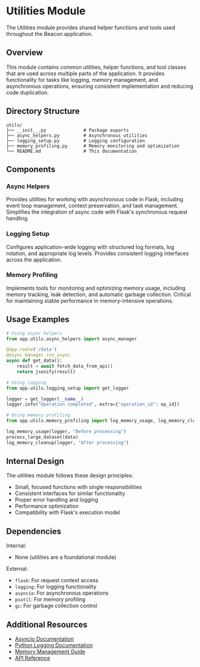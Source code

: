 # Utilities Module

The Utilities module provides shared helper functions and tools used throughout the Beacon application.

## Overview

This module contains common utilities, helper functions, and tool classes that are used across multiple parts of the application. It provides functionality for tasks like logging, memory management, and asynchronous operations, ensuring consistent implementation and reducing code duplication.

## Directory Structure

```
utils/
├── __init__.py              # Package exports
├── async_helpers.py         # Asynchronous utilities
├── logging_setup.py         # Logging configuration
├── memory_profiling.py      # Memory monitoring and optimization
└── README.md                # This documentation
```

## Components

### Async Helpers
Provides utilities for working with asynchronous code in Flask, including event loop management, context preservation, and task management. Simplifies the integration of async code with Flask's synchronous request handling.

### Logging Setup
Configures application-wide logging with structured log formats, log rotation, and appropriate log levels. Provides consistent logging interfaces across the application.

### Memory Profiling
Implements tools for monitoring and optimizing memory usage, including memory tracking, leak detection, and automatic garbage collection. Critical for maintaining stable performance in memory-intensive operations.

## Usage Examples

```python
# Using async helpers
from app.utils.async_helpers import async_manager

@app.route('/data')
@async_manager.run_async
async def get_data():
    result = await fetch_data_from_api()
    return jsonify(result)

# Using logging
from app.utils.logging_setup import get_logger

logger = get_logger(__name__)
logger.info("Operation completed", extra={"operation_id": op_id})

# Using memory profiling
from app.utils.memory_profiling import log_memory_usage, log_memory_cleanup

log_memory_usage(logger, "Before processing")
process_large_dataset(data)
log_memory_cleanup(logger, "After processing")
```

## Internal Design

The utilities module follows these design principles:
- Small, focused functions with single responsibilities
- Consistent interfaces for similar functionality
- Proper error handling and logging
- Performance optimization
- Compatibility with Flask's execution model

## Dependencies

Internal:
- None (utilities are a foundational module)

External:
- `flask`: For request context access
- `logging`: For logging functionality
- `asyncio`: For asynchronous operations
- `psutil`: For memory profiling
- `gc`: For garbage collection control

## Additional Resources

- [Asyncio Documentation](https://docs.python.org/3/library/asyncio.html)
- [Python Logging Documentation](https://docs.python.org/3/library/logging.html)
- [Memory Management Guide](../../docs/sphinx/source/memory_management.html)
- [API Reference](../../docs/sphinx/source/api.html#module-app.utils) 